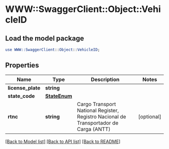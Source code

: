 # WWW::SwaggerClient::Object::VehicleID

## Load the model package
```perl
use WWW::SwaggerClient::Object::VehicleID;
```

## Properties
Name | Type | Description | Notes
------------ | ------------- | ------------- | -------------
**license_plate** | **string** |  | 
**state_code** | [**StateEnum**](StateEnum.md) |  | 
**rtnc** | **string** | Cargo Transport National Register, Registro Nacional de Transportador de Carga (ANTT) | [optional] 

[[Back to Model list]](../README.md#documentation-for-models) [[Back to API list]](../README.md#documentation-for-api-endpoints) [[Back to README]](../README.md)


